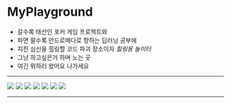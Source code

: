 # MyPlayground


- 갈수록 태산인 포커 게임 프로젝트와
- 파면 팔수록 안드로메다로 향하는 딥러닝 공부에
- 지친 심신을 힐링할 코드 파괴 장소이자 *힐링용 놀이터*
- 그냥 하고싶은거 하며 노는 곳
- 여긴 뭐하러 왔어요 나가세요

******


<img src="https://img.shields.io/badge/Why-FFFFFF?style=flat-square&logo=Python&logoColor=3776AB"/>
<img src="https://img.shields.io/badge/Are-FF8888?style=flat-square&logo=HTML5&logoColor=E34F26"/>
<img src="https://img.shields.io/badge/You-FFFF88?style=flat-square&logo=CSS3&logoColor=1572B6"/>
<img src="https://img.shields.io/badge/Reading-88FF88?style=flat-square&logo=JavaScript&logoColor=F7DF1E"/>
<img src="https://img.shields.io/badge/This-88FFFF?style=flat-square&logo=C&logoColor=A8B9CC"/>
<img src="https://img.shields.io/badge/Get-8888FF?style=flat-square&logo=ProcessingFoundation&logoColor=006699"/>
<img src="https://img.shields.io/badge/Out-FF88FF?style=flat-square&logo=GitHub&logoColor=181717"/>

******

